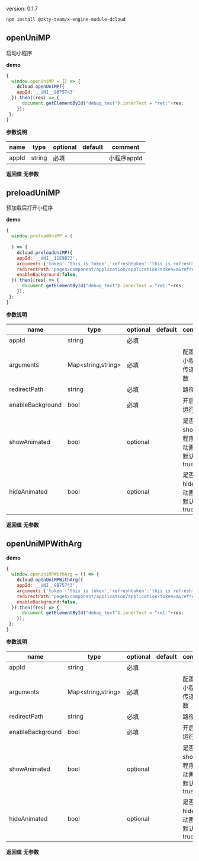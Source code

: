 
version: 0.1.7
``` bash
npm install @zkty-team/x-engine-module-dcloud
```



## openUniMP

 启动小程序

**demo**
``` js
{
  window.openUniMP = () => {
    dcloud.openUniMP({
    appId:'__UNI__9B75743'
  }).then((res) => {
      document.getElementById("debug_text").innerText = "ret:"+res;
    });
 };
}
``` 

	
**参数说明**

| name                        | type      | optional | default   | comment  |
| --------------------------- | --------- | -------- | --------- |--------- |
| appId | string | 必填 |  | 小程序appId |

**返回值**
**无参数**




## preloadUniMP

 预加载后打开小程序

**demo**
``` js
{
  window.preloadUniMP = (
    
  ) => {
    dcloud.preloadUniMP({
    appId:'__UNI__11E9B73',
    arguments:{'token':'this is token','refreshtoken':'this is refreshtoken'},
    redirectPath:'pages/component/application/application?token=a&refreshtoken=b',
    enableBackground:false,
  }).then((res) => {
      document.getElementById("debug_text").innerText = "ret:"+res;
    });
 };
}
``` 

	
**参数说明**

| name                        | type      | optional | default   | comment  |
| --------------------------- | --------- | -------- | --------- |--------- |
| appId | string | 必填 |  |  |
| arguments | Map\<string,string\> | 必填 |  | 配置启动小程序时传递的参数 |
| redirectPath | string | 必填 |  |  路径 |
| enableBackground | bool | 必填 |  |  开启后台运行 |
| showAnimated | bool | optional |  | 是否开启 show 小程序时的动画效果 默认：true |
| hideAnimated | bool | optional |  | 是否开启 hide 时的动画效果 默认：true |

**返回值**
**无参数**




## openUniMPWithArg



**demo**
``` js
{
  window.openUniMPWithArg = () => {
    dcloud.openUniMPWithArg({
    appId:'__UNI__9B75743',
    arguments:{'token':'this is token','refreshtoken':'this is refreshtoken'},
    redirectPath:'pages/component/application/application?token=a&refreshtoken=b',
    enableBackground:false,
  }).then((res) => {
      document.getElementById("debug_text").innerText = "ret:"+res;
    });
 };
}
``` 

	
**参数说明**

| name                        | type      | optional | default   | comment  |
| --------------------------- | --------- | -------- | --------- |--------- |
| appId | string | 必填 |  |  |
| arguments | Map\<string,string\> | 必填 |  | 配置启动小程序时传递的参数 |
| redirectPath | string | 必填 |  |  路径 |
| enableBackground | bool | 必填 |  |  开启后台运行 |
| showAnimated | bool | optional |  | 是否开启 show 小程序时的动画效果 默认：true |
| hideAnimated | bool | optional |  | 是否开启 hide 时的动画效果 默认：true |

**返回值**
**无参数**



    